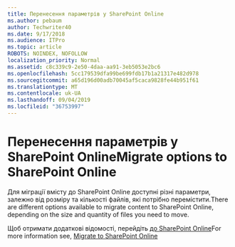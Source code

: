 ```yaml
---
title: Перенесення параметрів у SharePoint Online
ms.author: pebaum
author: Techwriter40
ms.date: 9/17/2018
ms.audience: ITPro
ms.topic: article
ROBOTS: NOINDEX, NOFOLLOW
localization_priority: Normal
ms.assetid: c8c339c9-2e50-4daa-aa91-3eb5053e2bc6
ms.openlocfilehash: 5cc179539dfa99be699fdb17b1a21317e482d978
ms.sourcegitcommit: a65d196d00adb70045af5caca9828fe44b951f61
ms.translationtype: MT
ms.contentlocale: uk-UA
ms.lasthandoff: 09/04/2019
ms.locfileid: "36753997"
---
```

# <a name="migrate-options-to-sharepoint-online"></a><span data-ttu-id="1ed8d-102">Перенесення параметрів у SharePoint Online</span><span class="sxs-lookup"><span data-stu-id="1ed8d-102">Migrate options to SharePoint Online</span></span>

<span data-ttu-id="1ed8d-103">Для міграції вмісту до SharePoint Online доступні різні параметри, залежно від розміру та кількості файлів, які потрібно перемістити.</span><span class="sxs-lookup"><span data-stu-id="1ed8d-103">There are different options available to migrate content to SharePoint Online, depending on the size and quantity of files you need to move.</span></span>
  
<span data-ttu-id="1ed8d-104">Щоб отримати додаткові відомості, перейдіть [до SharePoint Online](https://go.microsoft.com/fwlink/?linkid-2022029)</span><span class="sxs-lookup"><span data-stu-id="1ed8d-104">For more information see, [Migrate to SharePoint Online](https://go.microsoft.com/fwlink/?linkid-2022029)</span></span>
  

